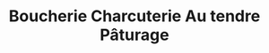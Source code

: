 ---
title: "Boucherie Charcuterie Au tendre Pâturage"
url: /seix/boucherie-charcuterie-au-tendre-paturage/
shop: boucherie
---